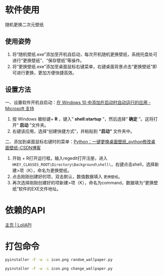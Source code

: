 # 软件使用

随机更换二次元壁纸

## 使用姿势

1. 将“随机壁纸.exe”添加至开机自启动，每次开机随机更换壁纸，系统托盘处可进行“更换壁纸”、“保存壁纸”等操作。
2. 将“更换壁纸.exe”添加至桌面鼠标右键菜单，右键桌面背景点击“更换壁纸”即可进行更换，更加方便快捷高效。

## 设置方法

一、设置软件开机自启动：[在 Windows 10 中添加在启动时自动运行的应用 - Microsoft 支持](https://support.microsoft.com/zh-cn/windows/%E5%9C%A8-windows-10-%E4%B8%AD%E6%B7%BB%E5%8A%A0%E5%9C%A8%E5%90%AF%E5%8A%A8%E6%97%B6%E8%87%AA%E5%8A%A8%E8%BF%90%E8%A1%8C%E7%9A%84%E5%BA%94%E7%94%A8-150da165-dcd9-7230-517b-cf3c295d89dd)

1. 按 Windows 徽标键+  **R** ，键入“ **shell:startup** ”，然后选择“ **确定** ”。这将打开“ **启动** ”文件夹。
2. 右键该应用，选择“创建快捷方式”，并粘贴到 **“启动”** 文件夹中。

二、添加到桌面鼠标右键时的菜单：[Python：一键更换桌面壁纸_python修改桌面壁纸-CSDN博客](https://blog.csdn.net/kingjeewhy8023/article/details/112980736)

1. 开始 + R打开运行框，输入regedit打开注册，进入 `HKEY_CLASSES_ROOT\Directory\Background\shell\`，右键点击shell，选择新建>项（K），命名为更换壁纸。
2. 点击刚刚创建好的项，双击默认，数值数据填入 `更换壁纸`。
3. 再次选择刚刚创建好的项新建>项（K），命名为command，数据填为“更换壁纸”软件的EXE文件地址。

# 依赖的API

[主页 | LoliAPI](https://loliapi.com/)

# 打包命令

```bash
pyinstaller -F -w -i icon.png random_wallpaper.py
```

```bash
pyinstaller -F -w -i icon.png change_wallpaper.py
```
